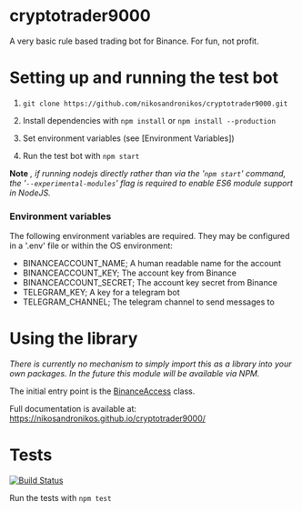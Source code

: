 # cryptotrader9000
A very basic rule based trading bot for Binance. For fun, not profit.

# Setting up and running the test bot

1. `git clone https://github.com/nikosandronikos/cryptotrader9000.git`

2. Install dependencies with
```npm install``` or ```npm install --production```

3. Set environment variables (see [Environment Variables])

3. Run the test bot with
```npm start```

**Note** *, if running nodejs directly rather than via the '`npm start`'
command, the '`--experimental-modules`' flag is required to enable ES6
module support in NodeJS.*

### Environment variables
The following environment variables are required. They may be configured in
a '.env' file or within the OS environment:
- BINANCEACCOUNT_NAME; A human readable name for the account
- BINANCEACCOUNT_KEY; The account key from Binance
- BINANCEACCOUNT_SECRET; The account key secret from Binance
- TELEGRAM_KEY; A key for a telegram bot
- TELEGRAM_CHANNEL; The telegram channel to send messages to

# Using the library
*There is currently no mechanism to simply import this as a library into your
own packages. In the future this module will be available via NPM.*

The initial entry point is the [BinanceAccess](https://nikosandronikos.github.io/cryptotrader9000/class/src/binance.mjs~BinanceAccess.html) class.

Full documentation is available at:
https://nikosandronikos.github.io/cryptotrader9000/

# Tests
[![Build Status](https://travis-ci.org/nikosandronikos/cryptotrader9000.svg?branch=master)](https://travis-ci.org/nikosandronikos/cryptotrader9000)

Run the tests with
```npm test```

